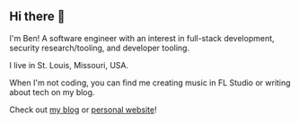 ## Hi there 👋

I'm Ben! A software engineer with an interest in full-stack development, security research/tooling, and developer tooling.

I live in St. Louis, Missouri, USA.

When I'm not coding, you can find me creating music in FL Studio or writing about tech on my blog.

Check out [my blog](https://www.ctos.sh/blog) or [personal website](https://www.ctos.sh)!
